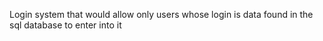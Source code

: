 Login system that would allow only users whose login is data found in the sql database to enter into it
